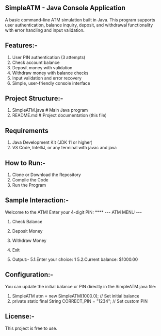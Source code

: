 ## SimpleATM - Java Console Application

A basic command-line ATM simulation built in Java. This program supports user authentication, balance inquiry, deposit, and withdrawal functionality with error handling and input validation.



## Features:-
1. User PIN authentication (3 attempts)
2. Check account balance
3. Deposit money with validation
4. Withdraw money with balance checks
5. Input validation and error recovery
6. Simple, user-friendly console interface



## Project Structure:-

1. SimpleATM.java      # Main Java program
2. README.md           # Project documentation (this file)


## Requirements
1. Java Development Kit (JDK 11 or higher)
2. VS Code, IntelliJ, or any terminal with javac and java


## How to Run:-
1. Clone or Download the Repository
2. Compile the Code
3. Run the Program


## Sample Interaction:-
Welcome to the ATM!
Enter your 4-digit PIN: ****
--- ATM MENU ---
1. Check Balance
2. Deposit Money
3. Withdraw Money
4. Exit

5. Output:-
5.1.Enter your choice: 1
5.2.Current balance: $1000.00


## Configuration:-
You can update the initial balance or PIN directly in the SimpleATM.java file:
1. SimpleATM atm = new SimpleATM(1000.0);     // Set initial balance
2. private static final String CORRECT_PIN = "1234"; // Set custom PIN


## License:-
This project is free to use.


